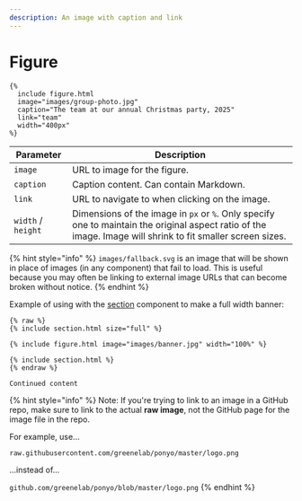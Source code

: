 ```yaml
---
description: An image with caption and link
---
```


# Figure

```liquid
{%
  include figure.html
  image="images/group-photo.jpg"
  caption="The team at our annual Christmas party, 2025"
  link="team"
  width="400px"
%}
```

| Parameter          | Description                                                                                                                                                 |
| ------------------ | ----------------------------------------------------------------------------------------------------------------------------------------------------------- |
| `image`            | URL to image for the figure.                                                                                                                                |
| `caption`          | Caption content. Can contain Markdown.                                                                                                                      |
| `link`             | URL to navigate to when clicking on the image.                                                                                                              |
| `width` / `height` | Dimensions of the image in `px` or `%`. Only specify one to maintain the original aspect ratio of the image. Image will shrink to fit smaller screen sizes. |

{% hint style="info" %}
`images/fallback.svg` is an image that will be shown in place of images (in any component) that fail to load. This is useful because you may often be linking to external image URLs that can become broken without notice.
{% endhint %}

Example of using with the [section](section.md) component to make a full width banner:

```liquid
{% raw %}
{% include section.html size="full" %}

{% include figure.html image="images/banner.jpg" width="100%" %}

{% include section.html %}
{% endraw %}

Continued content
```

{% hint style="info" %}
Note: If you're trying to link to an image in a GitHub repo, make sure to link to the actual **raw image**, not the GitHub page for the image file in the repo.&#x20;

For example, use...

`raw.githubusercontent.com/greenelab/ponyo/master/logo.png`&#x20;

...instead of...

`github.com/greenelab/ponyo/blob/master/logo.png`
{% endhint %}

